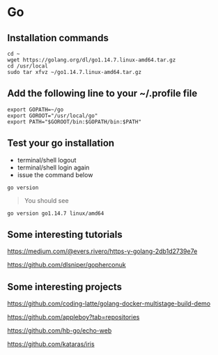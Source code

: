 # Go 

## Installation commands

```
cd ~
wget https://golang.org/dl/go1.14.7.linux-amd64.tar.gz
cd /usr/local
sudo tar xfvz ~/go1.14.7.linux-amd64.tar.gz
```

## Add the following line to your ~/.profile file
```
export GOPATH=~/go
export GOROOT="/usr/local/go"
export PATH="$GOROOT/bin:$GOPATH/bin:$PATH"
```

## Test your go installation
- terminal/shell logout
- terminal/shell login again
- issue the command below

```
go version
``` 

> You should see

``` 
go version go1.14.7 linux/amd64
``` 

## Some interesting tutorials

https://medium.com/@evers.rivero/https-y-golang-2db1d2739e7e

https://github.com/dlsniper/gopherconuk

## Some interesting projects 

https://github.com/coding-latte/golang-docker-multistage-build-demo

https://github.com/appleboy?tab=repositories

https://github.com/hb-go/echo-web

https://github.com/kataras/iris

